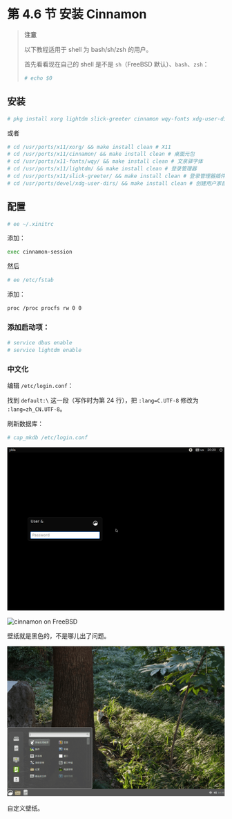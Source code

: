 # 第 4.6 节 安装 Cinnamon

>**注意**
>
> 以下教程适用于 shell 为 bash/sh/zsh 的用户。
>
> 首先看看现在自己的 shell 是不是 `sh`（FreeBSD 默认）、`bash`、`zsh`：
>
>```sh
># echo $0
>```




## 安装

```sh
# pkg install xorg lightdm slick-greeter cinnamon wqy-fonts xdg-user-dirs
```

或者

```sh
# cd /usr/ports/x11/xorg/ && make install clean # X11
# cd /usr/ports/x11/cinnamon/ && make install clean # 桌面元包
# cd /usr/ports/x11-fonts/wqy/ && make install clean # 文泉驿字体
# cd /usr/ports/x11/lightdm/ && make install clean # 登录管理器
# cd /usr/ports/x11/slick-greeter/ && make install clean # 登录管理器插件
# cd /usr/ports/devel/xdg-user-dirs/ && make install clean # 创建用户家目录子目录
```


## 配置

```sh
# ee ~/.xinitrc
```

添加：

```sh
exec cinnamon-session
```

然后

```sh
# ee /etc/fstab
```

添加：

```sh
proc /proc procfs rw 0 0
```

### 添加启动项：

```sh
# service dbus enable 
# service lightdm enable
```

### 中文化

编辑 `/etc/login.conf`：

找到 `default:\` 这一段（写作时为第 24 行），把 `:lang=C.UTF-8` 修改为 `:lang=zh_CN.UTF-8`。

刷新数据库：

```sh
# cap_mkdb /etc/login.conf
```


![cinnamon on FreeBSD](../.gitbook/assets/cinnamon1.png) 

![cinnamon on FreeBSD](../.gitbook/assets/cinnamon2.png) 

壁纸就是黑色的，不是哪儿出了问题。

![cinnamon on FreeBSD](../.gitbook/assets/cinnamon3.png) 

自定义壁纸。
